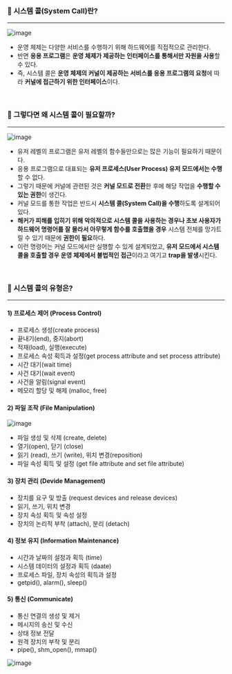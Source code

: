 ### 📌 시스템 콜(System Call)란?
---
![image](https://github.com/amazinguss/cs_study/assets/39427152/dec3b4c4-4bf7-4bad-b617-743047651e0e)
- 운영 체제는 다양한 서비스를 수행하기 위해 하드웨어를 직접적으로 관리한다.
- 반면 **응용 프로그램**은 **운영 체제가 제공하는 인터페이스를 통해서만 자원을 사용**할 수 있다.
- 즉, 시스템 콜은 **운영 체제의 커널이 제공하는 서비스를 응용 프로그램의 요청**에 따라 **커널에 접근하기 위한 인터페이스**이다. 

<br>

### 📌 그렇다면 왜 시스템 콜이 필요할까?
---
![image](https://github.com/amazinguss/cs_study/assets/39427152/aa929fa1-56c2-4cc1-9932-fbb85044c4b2)
- 유저 레벨의 프로그램은 유저 레벨의 함수들만으로는 많은 기능이 필요하기 때문이다.
- 응용 프로그램으로 대표되는 **유저 프로세스(User Process) 유저 모드에서는 수행**할 수 없다.
- 그렇기 때문에 커널에 관련된 것은 **커널 모드로 전환**한 후에 해당 작업을 **수행할 수 있는 권한**이 생긴다.
- 커널 모드를 통한 작업은 반드시 **시스템 콜(System Call)을 수행**하도록 설계되어 있다.
- **해커가 피해를 입히기 위해 악의적으로 시스템 콜을 사용하는 경우나 초보 사용자가 하드웨어 명령어를 잘 몰라서 아무렇게 함수를 호출했을 경우** 시스템 전체를 망가트릴 수 있기 때문에 **권한이 필요**하다.
- 이런 명령어는 커널 모드에서만 실행할 수 있게 설계되었고, **유저 모드에서 시스템 콜을 호출할 경우 운영 체제에서 불법적인 접근**이라고 여기고 **trap을 발생**시킨다.

<br>

### 📌 시스템 콜의 유형은?
---
#### 1) 프로세스 제어 (Process Control)
- 프로세스 생성(create process)
- 끝내기(end), 중지(abort)
- 적재(load), 실행(execute)
- 프로세스 속성 획득과 설정(get process attribute and set process attribute)
- 시간 대기(wait time)
- 사건 대기(wait event)
- 사건을 알림(signal event)
- 메모리 할당 및 해제 (malloc, free)

#### 2) 파일 조작 (File Manipulation)
![image](https://github.com/amazinguss/cs_study/assets/39427152/ff3f4af2-d501-4a74-898e-5470819df5a1)
- 파일 생성 및 삭제 (create, delete)
- 열기(open), 닫기 (close)
- 읽기 (read), 쓰기 (write), 위치 변경(reposition)
- 파일 속성 획득 및 설정 (get file attribute and set file attribute)

#### 3) 장치 관리 (Devide Management)
- 장치를 요구 및 방출 (request devices and release devices)
- 읽기, 쓰기, 위치 변경
- 장치 속성 획득 및 속성 설정
- 장치의 논리적 부착 (attach), 분리 (detach)

#### 4) 정보 유지 (Information Maintenance)
- 시간과 날짜의 설정과 획득 (time)
- 시스템 데이터의 설정과 획득 (daate)
- 프로세스 파일, 장치 속성의 획득과 설정
- getpid(), alarm(), sleep()

#### 5) 통신 (Communicate)
- 통신 연결의 생성 및 제거
- 메시지의 송신 및 수신
- 상태 정보 전달
- 원격 장치의 부착 및 분리
- pipe(), shm_open(), mmap()

![image](https://github.com/amazinguss/cs_study/assets/39427152/4992508a-7e10-494c-833d-b760a60969d9)

  
